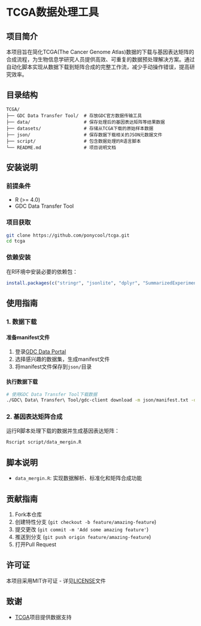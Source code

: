 # TCGA数据处理工具

## 项目简介
本项目旨在简化TCGA(The Cancer Genome Atlas)数据的下载与基因表达矩阵的合成流程，为生物信息学研究人员提供高效、可重复的数据预处理解决方案。通过自动化脚本实现从数据下载到矩阵合成的完整工作流，减少手动操作错误，提高研究效率。

## 目录结构
```
TCGA/
├── GDC Data Transfer Tool/  # 存放GDC官方数据传输工具
├── data/                    # 保存处理后的基因表达矩阵等结果数据
├── datasets/                # 存储从TCGA下载的原始样本数据
├── json/                    # 保存数据下载相关的JSON元数据文件
├── script/                  # 包含数据处理的R语言脚本
└── README.md                # 项目说明文档
```

## 安装说明

### 前提条件
- R (>= 4.0)
- GDC Data Transfer Tool

### 项目获取
```bash
git clone https://github.com/ponycool/tcga.git
cd tcga
```

### 依赖安装
在R环境中安装必要的依赖包：
```r
install.packages(c("stringr", "jsonlite", "dplyr", "SummarizedExperiment"))
```

## 使用指南

### 1. 数据下载
#### 准备manifest文件
1. 登录[GDC Data Portal](https://portal.gdc.cancer.gov/)
2. 选择感兴趣的数据集，生成manifest文件
3. 将manifest文件保存到`json/`目录

#### 执行数据下载
```bash
# 使用GDC Data Transfer Tool下载数据
./GDC\ Data\ Transfer\ Tool/gdc-client download -m json/manifest.txt -d datasets/
```

### 2. 基因表达矩阵合成
运行R脚本处理下载的数据并生成基因表达矩阵：
```bash
Rscript script/data_mergin.R
```

## 脚本说明
- `data_mergin.R`: 实现数据解析、标准化和矩阵合成功能

## 贡献指南
1. Fork本仓库
2. 创建特性分支 (`git checkout -b feature/amazing-feature`)
3. 提交更改 (`git commit -m 'Add some amazing feature'`)
4. 推送到分支 (`git push origin feature/amazing-feature`)
5. 打开Pull Request

## 许可证
本项目采用MIT许可证 - 详见[LICENSE](LICENSE)文件

## 致谢
- [TCGA](https://www.cancer.gov/about-nci/organization/ccg/research/structural-genomics/tcga)项目提供数据支持